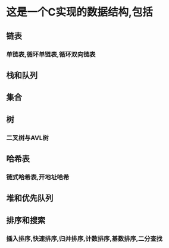 # 这是一个C实现的数据结构,包括
## 链表
###		单链表,循环单链表,循环双向链表
## 栈和队列
## 集合
## 树
###		二叉树与AVL树
## 哈希表
###		链式哈希表,开地址哈希
## 堆和优先队列
## 排序和搜索
###		插入排序,快速排序,归并排序,计数排序,基数排序,二分查找
